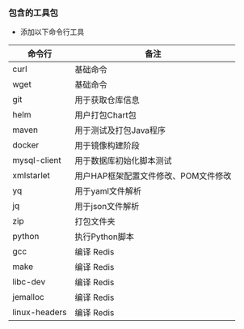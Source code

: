 ### 包含的工具包
- 添加以下命令行工具

命令行 | 备注
---|---
curl | 基础命令
wget | 基础命令
git | 用于获取仓库信息
helm | 用户打包Chart包
maven | 用于测试及打包Java程序
docker | 用于镜像构建阶段
mysql-client | 用于数据库初始化脚本测试
xmlstarlet | 用户HAP框架配置文件修改、POM文件修改
yq | 用于yaml文件解析
jq | 用于json文件解析
zip | 打包文件夹 
python | 执行Python脚本 
gcc | 编译 Redis 
make | 编译 Redis 
libc-dev | 编译 Redis 
jemalloc | 编译 Redis 
linux-headers | 编译 Redis 

